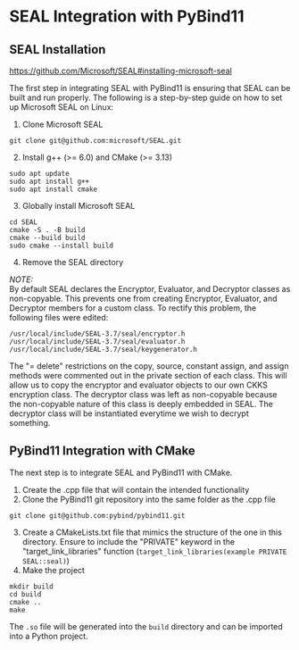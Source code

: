 # SEAL Integration with PyBind11
## SEAL Installation
https://github.com/Microsoft/SEAL#installing-microsoft-seal  

The first step in integrating SEAL with PyBind11 is ensuring that SEAL can be built and run properly. The following is 
a step-by-step guide on how to set up Microsoft SEAL on Linux:

1. Clone Microsoft SEAL 
```
git clone git@github.com:microsoft/SEAL.git
```
2. Install g++ (>= 6.0) and CMake (>= 3.13)
```
sudo apt update
sudo apt install g++
sudo apt install cmake
```
3. Globally install Microsoft SEAL
```
cd SEAL
cmake -S . -B build
cmake --build build
sudo cmake --install build
```
4. Remove the SEAL directory

*NOTE:*  
By default SEAL declares the Encryptor, Evaluator, and Decryptor classes as non-copyable. This prevents one 
from creating Encryptor, Evaluator, and Decryptor members for a custom class. To rectify this problem, the 
following files were edited:

```
/usr/local/include/SEAL-3.7/seal/encryptor.h
/usr/local/include/SEAL-3.7/seal/evaluator.h
/usr/local/include/SEAL-3.7/seal/keygenerator.h

```

The "= delete" restrictions on the copy, source, constant assign, and assign methods were commented out in the private 
section of each class. This will allow us to copy the encryptor and evaluator objects to our own CKKS encryption class. 
The decryptor class was left as non-copyable because the non-copyable nature of this class is deeply embedded in SEAL. 
The decryptor class will be instantiated everytime we wish to decrypt something.

## PyBind11 Integration with CMake
The next step is to integrate SEAL and PyBind11 with CMake.


1. Create the .cpp file that will contain the intended functionality
2. Clone the PyBind11 git repository into the same folder as the .cpp file
```
git clone git@github.com:pybind/pybind11.git
```
3. Create a CMakeLists.txt file that mimics the structure of the one in this directory. Ensure to include the "PRIVATE" 
keyword in the "target_link_libraries" function (```target_link_libraries(example PRIVATE SEAL::seal)```)
4. Make the project
```
mkdir build
cd build
cmake ..
make
```

The ```.so``` file will be generated into the ```build``` directory and can be imported into a Python project.